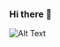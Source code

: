 ### Hi there 👋
![Alt Text](https://i.pinimg.com/originals/0d/cb/17/0dcb176c2378c4b26beba81c865b074b.gif)



<!--
**sRamosg2018/sRamosg2018** is a ✨ _special_ ✨ repository because its `README.md` (this file) appears on your GitHub profile.

Here are some ideas to get you started:

- 🔭 I’m currently working on ...
- 🌱 I’m currently learning ...
- 👯 I’m looking to collaborate on ...
- 🤔 I’m looking for help with ...
- 💬 Ask me about ...
- 📫 How to reach me: ...
- 😄 Pronouns: ...
- ⚡ Fun fact: ...
-->
